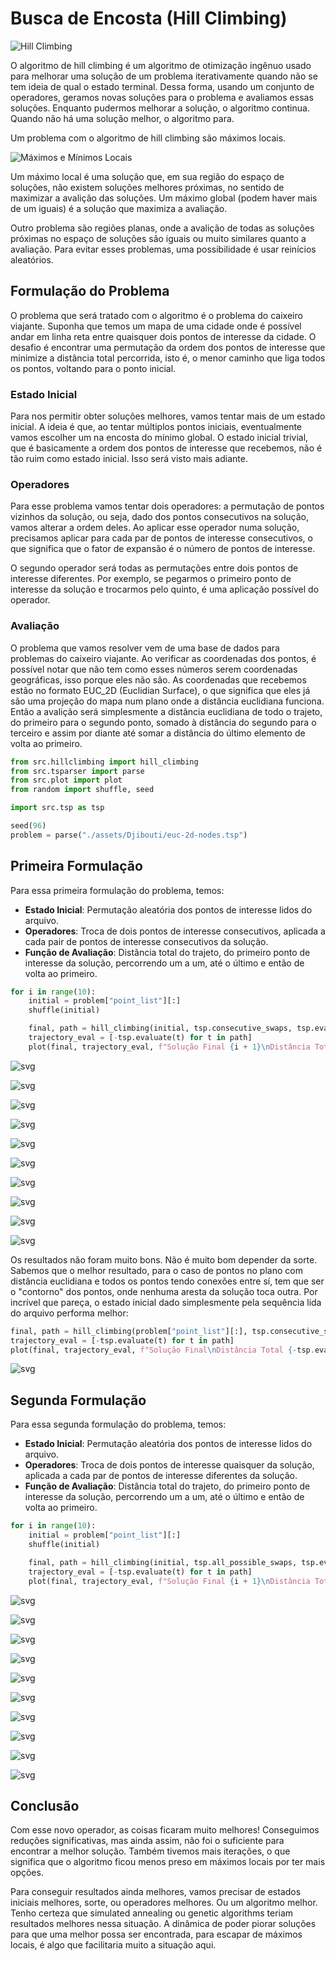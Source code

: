 # Busca de Encosta (Hill Climbing)

![Hill Climbing](https://images.unsplash.com/photo-1523653049681-701d71cf57c0?crop=entropy&cs=tinysrgb&fit=max&fm=jpg&ixid=MXwxfDB8MXxhbGx8fHx8fHx8fA&ixlib=rb-1.2.1&q=80&w=1080)

O algoritmo de hill climbing é um algoritmo de otimização ingênuo usado para melhorar uma solução de um problema iterativamente quando não se tem ideia de qual o estado terminal. Dessa forma, usando um conjunto de operadores, geramos novas soluções para o problema e avaliamos essas soluções. Enquanto pudermos melhorar a solução, o algoritmo continua. Quando não há uma solução melhor, o algoritmo para.

Um problema com o algoritmo de hill climbing são máximos locais.

![Máximos e Mínimos Locais](https://upload.wikimedia.org/wikipedia/commons/thumb/6/68/Extrema_example_original.svg/330px-Extrema_example_original.svg.png)

Um máximo local é uma solução que, em sua região do espaço de soluções, não existem soluções melhores próximas, no sentido de maximizar a avalição das soluções. Um máximo global (podem haver mais de um iguais) é a solução que maximiza a avaliação.

Outro problema são regiões planas, onde a avalição de todas as soluções próximas no espaço de soluções são iguais ou muito similares quanto a avaliação. Para evitar esses problemas, uma possibilidade é usar reinícios aleatórios.

## Formulação do Problema

O problema que será tratado com o algoritmo é o problema do caixeiro viajante. Suponha que temos um mapa de uma cidade onde é possível andar em linha reta entre quaisquer dois pontos de interesse da cidade. O desafio é encontrar uma permutação da ordem dos pontos de interesse que minimize a distância total percorrida, isto é, o menor caminho que liga todos os pontos, voltando para o ponto inicial.

### Estado Inicial

Para nos permitir obter soluções melhores, vamos tentar mais de um estado inicial. A ideia é que, ao tentar múltiplos pontos iniciais, eventualmente vamos escolher um na encosta do mínimo global. O estado inicial trivial, que é basicamente a ordem dos pontos de interesse que recebemos, não é tão ruim como estado inicial. Isso será visto mais adiante.

### Operadores

Para esse problema vamos tentar dois operadores: a permutação de pontos vizinhos da solução, ou seja, dado dos pontos consecutivos na solução, vamos alterar a ordem deles. Ao aplicar esse operador numa solução, precisamos aplicar para cada par de pontos de interesse consecutivos, o que significa que o fator de expansão é o número de pontos de interesse.

O segundo operador será todas as permutações entre dois pontos de interesse diferentes. Por exemplo, se pegarmos o primeiro ponto de interesse da solução e trocarmos pelo quinto, é uma aplicação possível do operador.

### Avaliação

O problema que vamos resolver vem de uma base de dados para problemas do caixeiro viajante. Ao verificar as coordenadas dos pontos, é possível notar que não tem como esses números serem coordenadas geográficas, isso porque eles não são. As coordenadas que recebemos estão no formato EUC_2D (Euclidian Surface), o que significa que eles já são uma projeção do mapa num plano onde a distância euclidiana funciona. Então a avalição será simplesmente a distância euclidiana de todo o trajeto, do primeiro para o segundo ponto, somado à distância do segundo para o terceiro e assim por diante até somar a distância do último elemento de volta ao primeiro.


```python
from src.hillclimbing import hill_climbing
from src.tsparser import parse
from src.plot import plot
from random import shuffle, seed

import src.tsp as tsp

seed(96)
problem = parse("./assets/Djibouti/euc-2d-nodes.tsp")
```

## Primeira Formulação

Para essa primeira formulação do problema, temos:

* **Estado Inicial**: Permutação aleatória dos pontos de interesse lidos do arquivo.
* **Operadores**: Troca de dois pontos de interesse consecutivos, aplicada a cada pair de pontos de interesse consecutivos da solução.
* **Função de Avaliação**: Distância total do trajeto, do primeiro ponto de interesse da solução, percorrendo um a um, até o último e então de volta ao primeiro.


```python
for i in range(10):
    initial = problem["point_list"][:]
    shuffle(initial)

    final, path = hill_climbing(initial, tsp.consecutive_swaps, tsp.evaluate, lambda x,y: x == y)
    trajectory_eval = [-tsp.evaluate(t) for t in path]
    plot(final, trajectory_eval, f"Solução Final {i + 1}\nDistância Total {-tsp.evaluate(final):.2f}\n{len(path)} iterações")
```


    
![svg](assets/notebook/notebook_3_0.svg)
    



    
![svg](assets/notebook/notebook_3_1.svg)
    



    
![svg](assets/notebook/notebook_3_2.svg)
    



    
![svg](assets/notebook/notebook_3_3.svg)
    



    
![svg](assets/notebook/notebook_3_4.svg)
    



    
![svg](assets/notebook/notebook_3_5.svg)
    



    
![svg](assets/notebook/notebook_3_6.svg)
    



    
![svg](assets/notebook/notebook_3_7.svg)
    



    
![svg](assets/notebook/notebook_3_8.svg)
    



    
![svg](assets/notebook/notebook_3_9.svg)
    


Os resultados não foram muito bons. Não é muito bom depender da sorte. Sabemos que o melhor resultado, para o caso de pontos no plano com distância euclidiana e todos os pontos tendo conexões entre sí, tem que ser o "contorno" dos pontos, onde nenhuma aresta da solução toca outra. Por incrível que pareça, o estado inicial dado simplesmente pela sequência lida do arquivo performa melhor:


```python
final, path = hill_climbing(problem["point_list"][:], tsp.consecutive_swaps, tsp.evaluate, lambda x,y: x == y)
trajectory_eval = [-tsp.evaluate(t) for t in path]
plot(final, trajectory_eval, f"Solução Final\nDistância Total {-tsp.evaluate(final):.2f}\n{len(path)} iterações")
```


    
![svg](assets/notebook/notebook_5_0.svg)
    


## Segunda Formulação

Para essa segunda formulação do problema, temos:

* **Estado Inicial**: Permutação aleatória dos pontos de interesse lidos do arquivo.
* **Operadores**: Troca de dois pontos de interesse quaisquer da solução, aplicada a cada par de pontos de interesse diferentes da solução.
* **Função de Avaliação**: Distância total do trajeto, do primeiro ponto de interesse da solução, percorrendo um a um, até o último e então de volta ao primeiro.


```python
for i in range(10):
    initial = problem["point_list"][:]
    shuffle(initial)

    final, path = hill_climbing(initial, tsp.all_possible_swaps, tsp.evaluate, lambda x,y: x == y)
    trajectory_eval = [-tsp.evaluate(t) for t in path]
    plot(final, trajectory_eval, f"Solução Final {i + 1}\nDistância Total {-tsp.evaluate(final):.2f}\n{len(path)} iterações")
```


    
![svg](assets/notebook/notebook_7_0.svg)
    



    
![svg](assets/notebook/notebook_7_1.svg)
    



    
![svg](assets/notebook/notebook_7_2.svg)
    



    
![svg](assets/notebook/notebook_7_3.svg)
    



    
![svg](assets/notebook/notebook_7_4.svg)
    



    
![svg](assets/notebook/notebook_7_5.svg)
    



    
![svg](assets/notebook/notebook_7_6.svg)
    



    
![svg](assets/notebook/notebook_7_7.svg)
    



    
![svg](assets/notebook/notebook_7_8.svg)
    



    
![svg](assets/notebook/notebook_7_9.svg)
    


## Conclusão

Com esse novo operador, as coisas ficaram muito melhores! Conseguimos reduções significativas, mas ainda assim, não foi o suficiente para encontrar a melhor solução. Também tivemos mais iterações, o que significa que o algoritmo ficou menos preso em máximos locais por ter mais opções.

Para conseguir resultados ainda melhores, vamos precisar de estados iniciais melhores, sorte, ou operadores melhores. Ou um algoritmo melhor. Tenho certeza que simulated annealing ou genetic algorithms teriam resultados melhores nessa situação. A dinâmica de poder piorar soluções para que uma melhor possa ser encontrada, para escapar de máximos locais, é algo que facilitaria muito a situação aqui.
